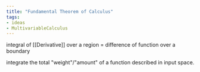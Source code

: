 ```yaml
---
title: "Fundamental Theorem of Calculus"
tags:
- ideas 
- MultivariableCalculus
---
```



integral of [[Derivative]] over a region = difference of function over a boundary

integrate the total "weight"/"amount" of a function described in input space.